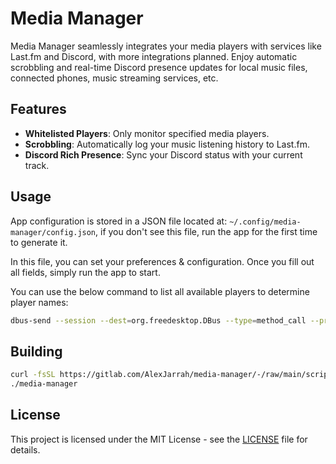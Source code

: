 # Media Manager

Media Manager seamlessly integrates your media players with services like Last.fm and Discord, with more integrations planned. Enjoy automatic scrobbling and real-time Discord presence updates for local music files, connected phones, music streaming services, etc.

## Features

- **Whitelisted Players**: Only monitor specified media players.
- **Scrobbling**: Automatically log your music listening history to Last.fm.
- **Discord Rich Presence**: Sync your Discord status with your current track.

## Usage

App configuration is stored in a JSON file located at: `~/.config/media-manager/config.json`, if you don't see this file, run the app for the first time to generate it.

In this file, you can set your preferences & configuration. Once you fill out all fields, simply run the app to start.

You can use the below command to list all available players to determine player names:

```bash
dbus-send --session --dest=org.freedesktop.DBus --type=method_call --print-reply /org/freedesktop/DBus org.freedesktop.DBus.ListNames | grep 'string "org.mpris.' | awk -F'"' '{print $2}'
```

## Building

```bash
curl -fsSL https://gitlab.com/AlexJarrah/media-manager/-/raw/main/scripts/build.sh | sh
./media-manager
```

## License

This project is licensed under the MIT License - see the [LICENSE](https://gitlab.com/AlexJarrah/media-manager/-/raw/main/LICENSE) file for details.
